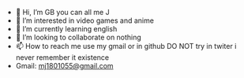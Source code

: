 - 👋 Hi, I’m GB you can all me J
- 👀 I’m interested in video games and anime
- 🌱 I’m currently learning english 
- 💞️ I’m looking to collaborate on nothing
- 📫 How to reach me use my gmail or in github DO NOT try in twiter i never remember it existence
- Gmail: mj1801055@gmail.com
<!---
GhostBlaster141/GhostBlaster141 is a ✨ special ✨ repository because its `README.md` (this file) appears on your GitHub profile.
You can click the Preview link to take a look at your changes.
--->
